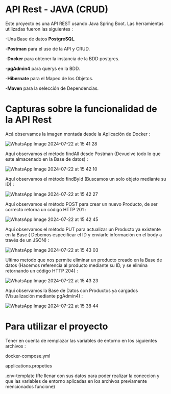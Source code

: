 # API Rest - JAVA (CRUD)
Este proyecto es una API REST usando Java Spring Boot. Las herramientas utilizadas fueron las siguientes : 

-Una Base de datos **PostgreSQL**.

-**Postman** para el uso de la API y CRUD.

-**Docker** para obtener la instancia de la BDD postgres.

-**pgAdmin4** para querys en la BDD.

-**Hibernate** para el Mapeo de los Objetos.

-**Maven** para la selección de Dependencias.

# Capturas sobre la funcionalidad de la API Rest
Acá observamos la imagen montada desde la Aplicación de Docker : 

![WhatsApp Image 2024-07-22 at 15 41 28](https://github.com/user-attachments/assets/a5eba004-ae47-42d2-8695-8f4d2be48c0d)


Aquí observamos el método findAll desde Postman (Devuelve todo lo que este almacenado en la Base de datos) : 

![WhatsApp Image 2024-07-22 at 15 42 10](https://github.com/user-attachments/assets/16c17122-7da6-46aa-8e23-7895b0d0c14b)


Aquí observamos el método findById (Buscamos un solo objeto mediante su ID) : 

![WhatsApp Image 2024-07-22 at 15 42 27](https://github.com/user-attachments/assets/df0a4653-dcef-45b4-bff5-779f2df2945f)


Aquí observamos el método POST para crear un nuevo Producto, de ser correcto retorna un código HTTP 201 : 

![WhatsApp Image 2024-07-22 at 15 42 45](https://github.com/user-attachments/assets/f79bf815-8839-4e28-8a72-7cb8bcfb4278)


Aquí observamos el método PUT para actualizar un Producto ya existente en la Base ( Debemos especificar el ID y enviarle información en el body a través de un JSON) : 

![WhatsApp Image 2024-07-22 at 15 43 03](https://github.com/user-attachments/assets/c3b557c6-0105-4a77-bb25-021f069dc372)


Ultimo metodo que nos permite eliminar un producto creado en la Base de datos (Hacemos referencia al producto mediante su ID, y se elimina retornando un código HTTP 204) : 

![WhatsApp Image 2024-07-22 at 15 43 23](https://github.com/user-attachments/assets/3dc1bf60-e473-4273-bf01-2d8ec83df114)


Aquí observamos la Base de Datos con Productos ya cargados (Visualización mediante pgAdmin4) : 

![WhatsApp Image 2024-07-22 at 15 38 44](https://github.com/user-attachments/assets/85c170b4-6788-4ca4-bb86-b560ddd74937)


# Para utilizar el proyecto

Tener en cuenta de remplazar las variables de entorno en los siguientes archivos : 

docker-compose.yml

applications.propeties

.env-template (Re llenar con sus datos para poder realizar la coneccion y que las variables de entorno aplicadas en los archivos previamente mencionados funcione)


